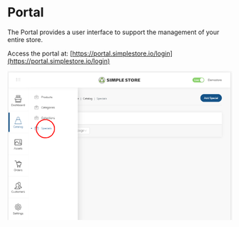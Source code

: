 # Portal

The Portal provides a user interface to support the management of your entire store.

Access the portal at: [https://portal.simplestore.io/login](https://portal.simplestore.io/login)

![](../../.gitbook/assets/image%20%2810%29.png)

